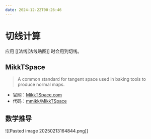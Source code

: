 ```yaml
---
date: 2024-12-22T00:26:46
---
```


# 切线计算

应用 [[法线|法线贴图]] 时会用到切线。

## MikkTSpace

> A common standard for tangent space used in baking tools to produce normal maps.

- 官网：[MikkTSpace.com](http://www.mikktspace.com/)
- 代码：[mmikk/MikkTSpace](https://github.com/mmikk/MikkTSpace)

## 数学推导

![[Pasted image 20250213164844.png]]
